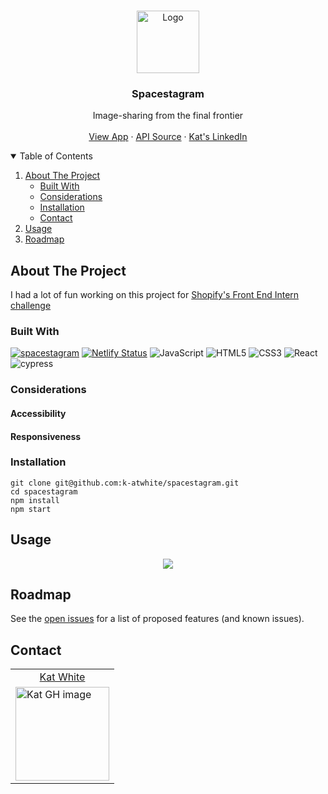 <!-- PROJECT LOGO -->
<br />
<p align="center">
    <img src="https://user-images.githubusercontent.com/49215782/133957842-2cb1b349-8a80-46c1-b7a8-6caab7d90d55.png" alt="Logo" width="100" height="100">
  </a>

  <h3 align="center">Spacestagram</h3>

  <p align="center">
    Image-sharing from the final frontier
    <br />
    <br />
    <a href="https://spacestagram-kw.netlify.app/">View App</a>
    ·
    <a href="https://github.com/chrisccerami/mars-photo-api">API Source</a>
    ·
    <a href="https://www.linkedin.com/in/ka-white/">Kat's LinkedIn</a>
  </p>
</p>

<!-- TABLE OF CONTENTS -->
<details open="open">
  <summary>Table of Contents</summary>
  <ol>
    <li>
      <a href="#about-the-project">About The Project</a>
      <ul>
        <li><a href="#built-with">Built With</a></li>
        <li><a href="#considerations">Considerations</a></li>
        <li><a href="#installation">Installation</a></li>
        <li><a href="#contact">Contact</a></li>
      </ul>
    </li>
    </li>
    <li><a href="#usage">Usage</a></li>
    <li><a href="#roadmap">Roadmap</a></li>
  </ol>
</details>



<!-- ABOUT THE PROJECT -->
## About The Project

I had a lot of fun working on this project for [Shopify's Front End Intern challenge](https://docs.google.com/document/d/1QlC6htA5SXEl3YruAOkJWj2-0W3w-n0UOzGuJ1EcktQ/edit)

### Built With
[![spacestagram](https://circleci.com/gh/k-atwhite/spacestagram.svg?style=shield)](https://app.circleci.com/pipelines/github/k-atwhite/spacestagram)
[![Netlify Status](https://api.netlify.com/api/v1/badges/3cde6c01-55e0-43df-bb9c-71fec55391f9/deploy-status)](https://app.netlify.com/sites/spacestagram-kw/deploys)
![JavaScript](https://img.shields.io/badge/javascript-%23323330.svg?style=for-the-badge&logo=javascript&logoColor=%23F7DF1E)
![HTML5](https://img.shields.io/badge/html5-%23E34F26.svg?style=for-the-badge&logo=html5&logoColor=white)
![CSS3](https://img.shields.io/badge/css3-%231572B6.svg?style=for-the-badge&logo=css3&logoColor=white)
![React](https://img.shields.io/badge/react-%2320232a.svg?style=for-the-badge&logo=react&logoColor=%2361DAFB)
![cypress](https://img.shields.io/badge/-cypress-%23E5E5E5?style=for-the-badge&logo=cypress&logoColor=058a5e)

### Considerations

#### Accessibility

#### Responsiveness

### Installation
```
git clone git@github.com:k-atwhite/spacestagram.git
cd spacestagram
npm install
npm start
```

## Usage

<p align="center"><img src=https://media.giphy.com/media/yJJPleogN0lLOIRBiD/giphy.gif?cid=790b761149f6c8f73d64143a1004072ebcd9cbfe8e99f0df&rid=giphy.gif&ct=g ></p>



## Roadmap

See the [open issues](https://github.com/othneildrew/Best-README-Template/issues) for a list of proposed features (and known issues).

## Contact

<table>
  <tr>
    <td align="center"> <a href="https://github.com/k-atwhite">Kat White</td>
  </tr>
    <td><img src="https://avatars.githubusercontent.com/u/49215782?v=4" alt="Kat GH image" width="150" height="auto" /></td>
</table>


